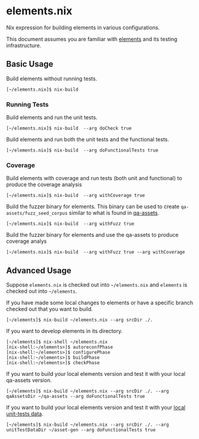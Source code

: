 # elements.nix
Nix expression for building elements in various configurations.

This document assumes you are familiar with [elements](https://github.com/ElementsProject/elements) and its testing infrastructure.

## Basic Usage

Build elements without running tests.

    [~/elements.nix]$ nix-build

### Running Tests

Build elements and run the unit tests.

    [~/elements.nix]$ nix-build  --arg doCheck true

Build elements and run both the unit tests and the functional tests.

    [~/elements.nix]$ nix-build  --arg doFunctionalTests true

### Coverage

Build elements with coverage and run tests (both unit and functional) to produce the coverage analysis

    [~/elements.nix]$ nix-build  --arg withCoverage true

Build the fuzzer binary for elements.  This binary can be used to create `qa-assets/fuzz_seed_corpus` similar to what is found in [qa-assets](https://github.com/ElementsProject/qa-assets).

    [~/elements.nix]$ nix-build  --arg withFuzz true

Build the fuzzer binary for elements and use the qa-assets to produce coverage analys

    [~/elements.nix]$ nix-build  --arg withFuzz true --arg withCoverage

## Advanced Usage

Suppose `elements.nix` is checked out into `~/elements.nix` and `elements` is checked out into `~/elements`.

If you have made some local changes to elements or have a specific branch checked out that you want to build.

    [~/elements]$ nix-build ~/elements.nix --arg srcDir ./.

If you want to develop elements in its directory.

    [~/elements]$ nix-shell ~/elements.nix
    [nix-shell:~/elements>]$ autoreconfPhase    
    [nix-shell:~/elements>]$ configurePhase    
    [nix-shell:~/elements>]$ buildPhase    
    [nix-shell:~/elements>]$ checkPhase

If you want to build your local elements version and test it with your local qa-assets version.

    [~/elements]$ nix-build ~/elements.nix --arg srcDir ./. --arg qaAssetsDir ~/qa-assets --arg doFunctionalTests true

If you want to build your local elements version and test it with your [local unit-tests data](https://github.com/uncomputable/asset-gen).

    [~/elements]$ nix-build ~/elements.nix --arg srcDir ./. --arg unitTestDataDir ~/asset-gen --arg doFunctionalTests true
